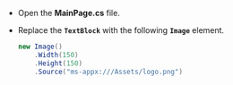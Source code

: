 - Open the **MainPage.cs** file.
- Replace the **`TextBlock`** with the following **`Image`** element.

    ```csharp
    new Image()
        .Width(150)
        .Height(150)
        .Source("ms-appx:///Assets/logo.png")
    ```

